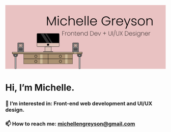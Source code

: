 ![image](https://github.com/michellengreyson/michellengreyson/blob/main/banner-img.png?raw=true)

# Hi, I’m Michelle.
### 👀 I’m interested in: Front-end web development and UI/UX design.
### 📫 How to reach me: michellengreyson@gmail.com

<!---
michellengreyson/michellengreyson is a ✨ special ✨ repository because its `README.md` (this file) appears on your GitHub profile.
You can click the Preview link to take a look at your changes.
--->
